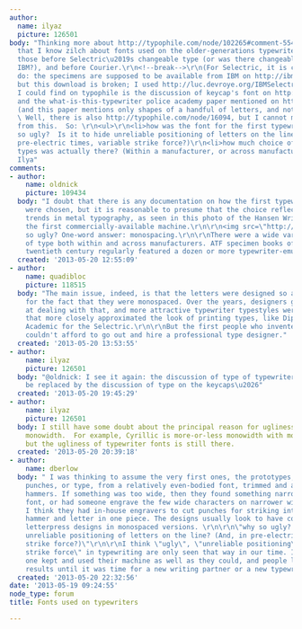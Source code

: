 ```yaml
---
author:
  name: ilyaz
  picture: 126501
body: "Thinking more about http://typophile.com/node/102265#comment-554633, I realized
  that I know zilch about fonts used on the older-generations typewriters.  You know:
  those before Selectric\u2019s changeable type (or was there changeable type before
  IBM?), and before Courier.\r\n<!--break-->\r\n(For Selectric, it is clear what to
  do: the specimens are supposed to be available from IBM on http://ibmcomposer.org/joomla/images/stories/fonts/ComposerFonts.pdf,
  but this download is broken; I used http://luc.devroye.org/IBMSelectricComposerFonts.pdf.)\r\n\r\nAll
  I could find on typophile is the discussion of keycap's font on http://typophile.com/node/60016,
  and the what-is-this-typewriter police academy paper mentioned on http://typophile.com/node/58501#comment-480816
  (and this paper mentions only shapes of a handful of letters, and not combinations).
  \ Well, there is also http://typophile.com/node/16094, but I cannot make anything
  from this.  So: \r\n<ul>\r\n<li>how was the font for the first typewriter chosen?\r\n<li>why
  so ugly?  Is it to hide unreliable positioning of letters on the line? (And, in
  pre-electric times, variable strike force?)\r\n<li>how much choice of different
  types was actually there? (Within a manufacturer, or across manufactures?)\r\n</ul>\r\n\r\nThanks,
  Ilya"
comments:
- author:
    name: oldnick
    picture: 109434
  body: "I doubt that there is any documentation on how the first typewriter faces
    were chosen, but it is reasonable to presume that the choice reflected current
    trends in metal typography, as seen in this photo of the Hansen Writing Ball,
    the first commercially-available machine.\r\n\r\n<img src=\"http://upload.wikimedia.org/wikipedia/commons/e/e2/Writing_ball_keyboard_3.jpg\">\r\n\r\nWhy
    so ugly? One-word answer: monospacing.\r\n\r\nThere were a wide varieties of choices
    of type both within and across manufacturers. ATF specimen books of the early
    twentieth century regularly featured a dozen or more typewriter-emulation typefaces."
  created: '2013-05-20 12:55:09'
- author:
    name: quadibloc
    picture: 118515
  body: "The main issue, indeed, is that the letters were designed so as to compensate
    for the fact that they were monospaced. Over the years, designers got more practiced
    at dealing with that, and more attractive typewriter typestyles were developed,
    that more closely approximated the look of printing types, like Diplomat and Bookface
    Academic for the Selectric.\r\n\r\nBut the first people who invented typewriters
    couldn't afford to go out and hire a professional type designer."
  created: '2013-05-20 13:53:55'
- author:
    name: ilyaz
    picture: 126501
  body: "@oldnick: I see it again: the discussion of type of typewriters tends to
    be replaced by the discussion of type on the keycaps\u2026"
  created: '2013-05-20 19:45:29'
- author:
    name: ilyaz
    picture: 126501
  body: I still have some doubt about the principal reason for ugliness being the
    monowidth.  For example, Cyrillic is more-or-less monowidth with most any font,
    but the ugliness of typewriter fonts is still there.
  created: '2013-05-20 20:39:18'
- author:
    name: dberlow
  body: " I was thinking to assume the very first ones, the prototypes, were just
    punches, or type, from a relatively even-bodied font, trimmed and affixed onto
    hammers. If something was too wide, then they found something narrower from any
    font, or had someone engrave the few wide characters on narrower widths. In production,
    I think they had in-house engravers to cut punches for striking into molds containing
    hammer and letter in one piece. The designs usually look to have come from softened
    letterpress designs in monospaced versions. \r\n\r\n\"why so ugly? Is it to hide
    unreliable positioning of letters on the line? (And, in pre-electric times, variable
    strike force?)\"\r\n\r\nI think \"ugly\", \"unreliable positioning\" and \"variable
    strike force\" in typewriting are only seen that way in our time. In their time,
    one kept and used their machine as well as they could, and people lived with the
    results until it was time for a new writing partner or a new typewriter. "
  created: '2013-05-20 22:32:56'
date: '2013-05-19 09:24:55'
node_type: forum
title: Fonts used on typewriters

---
```

